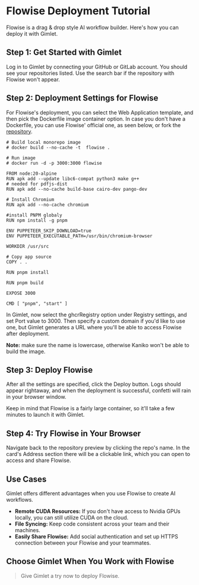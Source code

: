 # Flowise Deployment Tutorial

Flowise is a drag & drop style AI workflow builder. Here's how you can deploy it with Gimlet.

## Step 1: Get Started with Gimlet

Log in to Gimlet by connecting your GitHub or GitLab account. You should see your repositories listed. Use the search bar if the repository with Flowise won't appear.

## Step 2: Deployment Settings for Flowise

For Flowise's deployment, you can select the Web Application template, and then pick the Dockerfile image container option. In case you don't have a Dockerfile, you can use Flowise' official one, as seen below, or fork the [repository](https://github.com/FlowiseAI/Flowise/).

```
# Build local monorepo image
# docker build --no-cache -t  flowise .

# Run image
# docker run -d -p 3000:3000 flowise

FROM node:20-alpine
RUN apk add --update libc6-compat python3 make g++
# needed for pdfjs-dist
RUN apk add --no-cache build-base cairo-dev pango-dev

# Install Chromium
RUN apk add --no-cache chromium

#install PNPM globaly
RUN npm install -g pnpm

ENV PUPPETEER_SKIP_DOWNLOAD=true
ENV PUPPETEER_EXECUTABLE_PATH=/usr/bin/chromium-browser

WORKDIR /usr/src

# Copy app source
COPY . .

RUN pnpm install

RUN pnpm build

EXPOSE 3000

CMD [ "pnpm", "start" ]
```

In Gimlet, now select the ghcrRegistry option under Registry settings, and set Port value to 3000. Then specify a custom domain if you'd like to use one, but Gimlet generates a URL where you'll be able to access Flowise after deployment.

**Note:** make sure the name is lowercase, otherwise Kaniko won't be able to build the image.

## Step 3: Deploy Flowise

After all the settings are specified, click the Deploy button. Logs should appear rightaway, and when the deployment is successful, confetti will rain in your browser window.

Keep in mind that Flowise is a fairly large container, so it'll take a few minutes to launch it with Gimlet.

## Step 4: Try Flowise in Your Browser

Navigate back to the repository preview by clicking the repo's name. In the card's Address section there will be a clickable link, which you can open to access and share Flowise.

## Use Cases

Gimlet offers different advantages when you use Flowise to create AI workflows.

- **Remote CUDA Resources:** If you don't have access to Nvidia GPUs locally, you can still utilize CUDA on the cloud.
- **File Syncing:** Keep code consistent across your team and their machines.
- **Easily Share Flowise:** Add social authentication and set up HTTPS connection between your Flowise and your teammates.

## Choose Gimlet When You Work with Flowise

> Give Gimlet a try now to deploy Flowise.
